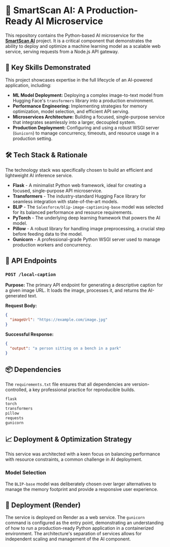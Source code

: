 # **🧠 SmartScan AI: A Production-Ready AI Microservice**

This repository contains the Python-based AI microservice for the **[SmartScan AI](https://www.google.com/search?q=https://github.com/your-repo/smartscan-ai-fullstack-repo)** project. It is a critical component that demonstrates the ability to deploy and optimize a machine learning model as a scalable web service, serving requests from a Node.js API gateway.

## **🔑 Key Skills Demonstrated**

This project showcases expertise in the full lifecycle of an AI-powered application, including:

  * **ML Model Deployment:** Deploying a complex image-to-text model from Hugging Face's `transformers` library into a production environment.
  * **Performance Engineering:** Implementing strategies for memory optimization, model selection, and efficient API serving.
  * **Microservices Architecture:** Building a focused, single-purpose service that integrates seamlessly into a larger, decoupled system.
  * **Production Deployment:** Configuring and using a robust WSGI server (`Gunicorn`) to manage concurrency, timeouts, and resource usage in a production setting.

## **🛠️ Tech Stack & Rationale**

The technology stack was specifically chosen to build an efficient and lightweight AI inference service.

  * **Flask** - A minimalist Python web framework, ideal for creating a focused, single-purpose API microservice.
  * **Transformers** - The industry-standard Hugging Face library for seamless integration with state-of-the-art models.
  * **BLIP** - The `Salesforce/blip-image-captioning-base` model was selected for its balanced performance and resource requirements.
  * **PyTorch** - The underlying deep learning framework that powers the AI model.
  * **Pillow** - A robust library for handling image preprocessing, a crucial step before feeding data to the model.
  * **Gunicorn** - A professional-grade Python WSGI server used to manage production workers and concurrency.

## **🚀 API Endpoints**

### `POST /local-caption`

**Purpose:** The primary API endpoint for generating a descriptive caption for a given image URL. It loads the image, processes it, and returns the AI-generated text.

**Request Body:**

```json
{
  "imageUrl": "https://example.com/image.jpg"
}
```

**Successful Response:**

```json
{
  "output": "a person sitting on a bench in a park"
}
```

## **📦 Dependencies**

The `requirements.txt` file ensures that all dependencies are version-controlled, a key professional practice for reproducible builds.

```txt
flask
torch
transformers
pillow
requests
gunicorn
```

## **📈 Deployment & Optimization Strategy**

This service was architected with a keen focus on balancing performance with resource constraints, a common challenge in AI deployment.

### **Model Selection**

The `BLIP-base` model was deliberately chosen over larger alternatives to manage the memory footprint and provide a responsive user experience.

## **🚀 Deployment (Render)**

The service is deployed on Render as a web service. The `gunicorn` command is configured as the entry point, demonstrating an understanding of how to run a production-ready Python application in a containerized environment. The architecture's separation of services allows for independent scaling and management of the AI component.
